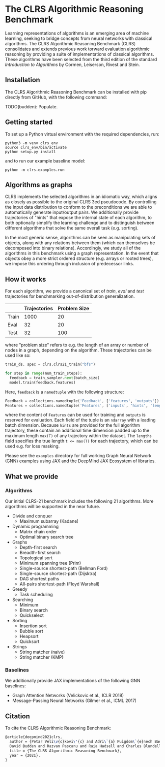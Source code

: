 # The CLRS Algorithmic Reasoning Benchmark

Learning representations of algorithms is an emerging area of machine learning,
seeking to bridge concepts from neural networks with classical algorithms. The
CLRS Algorithmic Reasoning Benchmark (CLRS) consolidates and extends previous
work torward evaluation algorithmic reasoning by providing a suite of
implementations of classical algorithms. These algorithms have been selected
from the third edition of the standard *Introduction to Algorithms* by Cormen,
Leiserson, Rivest and Stein.

## Installation

The CLRS Algorithmic Reasoning Benchmark can be installed with pip directly from
GitHub, with the following command:

TODO(budden): Populate.

## Getting started

To set up a Python virtual environment with the required dependencies, run:

```shell
python3 -m venv clrs_env
source clrs_env/bin/activate
python setup.py install
```

and to run our example baseline model:

```shell
python -m clrs.examples.run
```

## Algorithms as graphs

CLRS implements the selected algorithms in an idiomatic way, which aligns as
closely as possible to the original CLRS 3ed pseudocode. By controlling the
input data distribution to conform to the preconditions we are able to
automatically generate input/output pairs. We additionally provide trajectories
of "hints" that expose the internal state of each algorithm, to both optionally
simplify the learning challenge and to distinguish between different algorithms
that solve the same overall task (e.g. sorting).

In the most generic sense, algorithms can be seen as manipulating sets of
objects, along with any relations between them (which can themselves be
decomposed into binary relations). Accordingly, we study all of the algorithms
in this benchmark using a graph representation. In the event that objects obey a
more strict ordered structure (e.g. arrays or rooted trees), we impose this
ordering through inclusion of predecessor links.

## How it works

For each algorithm, we provide a canonical set of *train*, *eval* and *test*
trajectories for benchmarking out-of-distribution generalization.

|       | Trajectories | Problem Size |
|-------|--------------|--------------|
| Train | 1000         | 20           |
| Eval  | 32           | 20           |
| Test  | 32           | 100          |


where "problem size" refers to e.g. the length of an array or number of nodes in
a graph, depending on the algorithm. These trajectories can be used like so:

```python
train_ds, spec = clrs.clrs21_train("bfs")

for step in range(num_train_steps):
  feedback = train_sampler.next(batch_size)
  model.train(feedback.features)
```

Here, `feedback` is a `namedtuple` with the following structure:

```python
Feedback = collections.namedtuple('Feedback', ['features', 'outputs'])
Features = collections.namedtuple('Features', ['inputs', 'hints', 'lengths'])
```

where the content of `Features` can be used for training and `outputs` is
reserved for evaluation. Each field of the tuple is an `ndarray` with a leading
batch dimension. Because `hints` are provided for the full algorithm trajectory,
these contain an additional time dimension padded up to the maximum length
`max(T)` of any trajectory within the dataset. The `lengths` field specifies the
true length `t <= max(T)` for each trajectory, which can be used e.g. for loss
masking.

Please see the `examples` directory for full working Graph Neural Network (GNN)
examples using JAX and the DeepMind JAX Ecosystem of libraries.

## What we provide

### Algorithms

Our initial CLRS-21 benchmark includes the following 21 algorithms. More
algorithms will be supported in the near future.

- Divide and conquer
  - Maximum subarray (Kadane)
- Dynamic programming
  - Matrix chain order
  - Optimal binary search tree
- Graphs
  - Depth-first search
  - Breadth-first search
  - Topological sort
  - Minimum spanning tree (Prim)
  - Single-source shortest-path (Bellman Ford)
  - Single-source shortest-path (Dijsktra)
  - DAG shortest paths
  - All-pairs shortest-path (Floyd Warshall)
- Greedy
  - Task scheduling
- Searching
  - Minimum
  - Binary search
  - Quickselect
- Sorting
  - Insertion sort
  - Bubble sort
  - Heapsort
  - Quicksort
- Strings
  - String matcher (naive)
  - String matcher (KMP)

### Baselines

We additionally provide JAX implementations of the following GNN baselines:

- Graph Attention Networks (Velickovic et al., ICLR 2018)
- Message-Passing Neural Networks (Gilmer et al., ICML 2017)

## Citation

To cite the CLRS Algorithmic Reasoning Benchmark:

```latex
@article{deepmind2021clrs,
  author = {Petar Veli\v{c}kovi\'{c} and Adri\`{a} Puigdom\`{e}nech Badia and
  David Budden and Razvan Pascanu and Raia Hadsell and Charles Blundell},
  title = {The CLRS Algorithmic Reasoning Benchmark},
  year = {2021},
}
```
